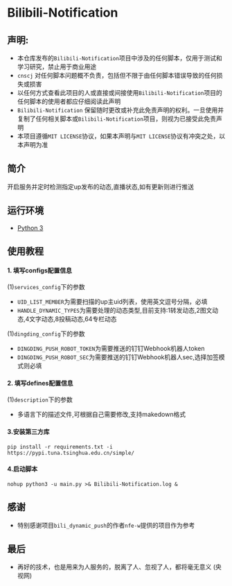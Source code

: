 # Bilibili-Notification

## 声明:

- 本仓库发布的`Bilibili-Notification`项目中涉及的任何脚本，仅用于测试和学习研究，禁止用于商业用途
- `cnscj` 对任何脚本问题概不负责，包括但不限于由任何脚本错误导致的任何损失或损害
- 以任何方式查看此项目的人或直接或间接使用`Bilibili-Notification`项目的任何脚本的使用者都应仔细阅读此声明
- `Bilibili-Notification` 保留随时更改或补充此免责声明的权利。一旦使用并复制了任何相关脚本或`Bilibili-Notification`项目，则视为已接受此免责声明
- 本项目遵循`MIT LICENSE`协议，如果本声明与`MIT LICENSE`协议有冲突之处，以本声明为准

## 简介

开启服务并定时检测指定up发布的动态,直播状态,如有更新则进行推送

## 运行环境

- [Python 3](https://www.python.org/)

## 使用教程

#### 1. 填写configs配置信息

(1)`services_config`下的参数
- `UID_LIST_MEMBER`为需要扫描的up主uid列表，使用英文逗号分隔，必填
- `HANDLE_DYNAMIC_TYPES`为需要处理的动态类型,目前支持:1转发动态,2图文动态,4文字动态,8投稿动态,64专栏动态

(1)`dingding_config`下的参数
- `DINGDING_PUSH_ROBOT_TOKEN`为需要推送的钉钉Webhook机器人token
- `DINGDING_PUSH_ROBOT_SEC`为需要推送的钉钉Webhook机器人sec,选择加签模式则必填

#### 2. 填写defines配置信息
(1)`description`下的参数
- 多语言下的描述文件,可根据自己需要修改,支持makedown格式
  
#### 3.安装第三方库

`pip install -r requirements.txt -i https://pypi.tuna.tsinghua.edu.cn/simple/`

#### 4.启动脚本

`nohup python3 -u main.py >& Bilibili-Notification.log &`

## 感谢

- 特别感谢项目`bili_dynamic_push`的作者`nfe-w`提供的项目作为参考

## 最后

- 再好的技术，也是用来为人服务的，脱离了人、忽视了人，都将毫无意义 (央视网)
